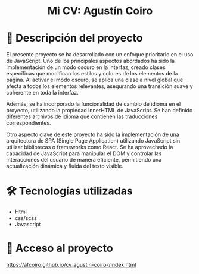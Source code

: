 <h1 align="center">Mi CV: Agustín Coiro</h1>

# 📝 Descripción del proyecto

<p>El presente proyecto se ha desarrollado con un enfoque prioritario en el uso de JavaScript. Uno de los principales aspectos abordados ha sido la implementación de un modo oscuro en la interfaz, creado clases específicas que modifican los estilos y colores de los elementos de la página. Al activar el modo oscuro, se aplica una clase a nivel global que afecta a todos los elementos relevantes, asegurando una transición suave y coherente en toda la interfaz.</p>

<p>Además, se ha incorporado la funcionalidad de cambio de idioma en el proyecto, utilizando la propiedad innerHTML de JavaScript. Se han definido diferentes archivos de idioma que contienen las traducciones correspondientes.</p>

<p>Otro aspecto clave de este proyecto ha sido la implementación de una arquitectura de SPA (Single Page Application) utilizando JavaScript sin utilizar bibliotecas o frameworks como React. Se ha aprovechado la capacidad de JavaScript para manipular el DOM y controlar las interacciones del usuario de manera eficiente, permitiendo una actualización dinámica y fluida del texto visible.</p>

# 🛠️ Tecnologías utilizadas

<ul> 
<li>Html</li>
<li>css/scss</li>
<li>Javascript</li>
</ul>


# 📁 Acceso al proyecto

https://afcoiro.github.io/cv_agustin-coiro-/index.html
